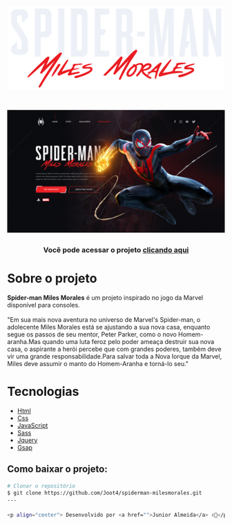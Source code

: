 <h1 align="center">
    <img src="img/spiderman-text.png">
</h1>

<h1 align="center">
    <img src="img/Capa.png">
</h1>

<h3 align="center">Você pode acessar o projeto <a href="/" target="_blank">clicando aqui</a></h3>


# Sobre o projeto

**Spider-man Miles Morales** é um projeto inspirado no jogo da Marvel disponível para consoles.
</br>
</br>
"Em sua mais nova aventura no universo de Marvel's Spider-man, o adolecente Miles Morales está se ajustando a sua nova casa, enquanto segue os passos de seu mentor, Peter Parker, como o novo Homem-aranha.Mas quando uma luta feroz pelo poder ameaça destruir sua nova casa, o aspirante a herói percebe que com grandes poderes, também deve vir uma grande responsabilidade.Para salvar toda a Nova Iorque da Marvel, Miles deve assumir o manto do Homem-Aranha e torná-lo seu."

# Tecnologias

- [Html](https://www.w3schools.com/html/)
- [Css](https://www.w3schools.com/css/)
- [JavaScript](https://developer.mozilla.org/en-US/docs/Web/JavaScript)
- [Sass](https://sass-lang.com/)
- [Jquery](https://jquery.com/)
- [Gsap](https://greensock.com/gsap/)


## Como baixar o projeto:

```bash
# Clonar o repositório
$ git clone https://github.com/Joot4/spiderman-milesmorales.git
---

<p align="center"> Desenvolvido por <a href="">Junior Almeida</a> ✌🏼</p>
